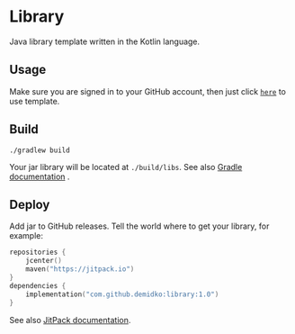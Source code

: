 # Library

Java library template written in the Kotlin language.

## Usage

Make sure you are signed in to your GitHub account, then just
click [`here`](https://github.com/demidko/library/generate) to use template.

## Build

```shell
./gradlew build
```

Your jar library will be located at `./build/libs`. See
also [Gradle documentation](https://docs.gradle.org/current/samples/sample_building_java_libraries.html)
.

## Deploy

Add jar to GitHub releases. Tell the world where to get your library, for example:

```kotlin
repositories {
    jcenter()
    maven("https://jitpack.io")
}
dependencies {
    implementation("com.github.demidko:library:1.0")
}
```

See also [JitPack documentation](https://jitpack.io/docs/#publishing-on-jitpack).






